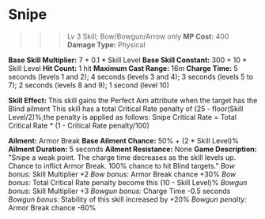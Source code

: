 # __Snipe__ #
>>> Lv 3 Skill; Bow/Bowgun/Arrow only
**MP Cost:** 400
**Damage Type:** Physical

**Base Skill Multiplier:** 7 + 0.1 * Skill Level
**Base Skill Constant:** 300 + 10 * Skill Level
**Hit Count:** 1 hit
**Maximum Cast Range:** 16m
**Charge Time:** 5 seconds (levels 1 and 2); 4 seconds (levels 3 and 4); 3 seconds (levels 5 to 7); 2 seconds (levels 8 and 9); 1 second (level 10)

**Skill Effect:**
This skill gains the Perfect Aim attribute when the target has the Blind ailment
This skill has a total Critical Rate penalty of (25 - floor(Skill Level/2)%;the penalty is applied as follows:
Snipe Critical Rate = Total Critical Rate * (1 - Critical Rate penalty/100)

**Ailment:** Armor Break
**Base Ailment Chance:** 50% + (2 * Skill Level)%
**Ailment Duration:** 5 seconds
**Ailment Resistance:** None
**Game Description:** "Snipe a weak point. The charge time decreases as the skill levels up. Chance to inflict Armor Break. 100% chance to hit Blind targets."
*Bow bonus:* Skill Multiplier +2
*Bow bonus:* Armor Break chance +30%
*Bow bonus:* Total Critical Rate penalty become this (10 - Skill Level)%
*Bowgun bonus:* Skill Multiplier +3
*Bowgun bonus:* Charge Time -0.5 seconds
*Bowgun bonus:* Stability of this skill increased by +20%
*Bowgun penalty:* Armor Break chance -60%

